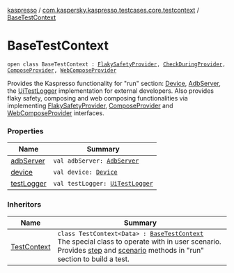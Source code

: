 [kaspresso](../../index.md) / [com.kaspersky.kaspresso.testcases.core.testcontext](../index.md) / [BaseTestContext](./index.md)

# BaseTestContext

`open class BaseTestContext : `[`FlakySafetyProvider`](../../com.kaspersky.kaspresso.flakysafety/-flaky-safety-provider/index.md)`, `[`CheckDuringProvider`](../../com.kaspersky.kaspresso.flakysafety/-check-during-provider/index.md)`, `[`ComposeProvider`](../../com.kaspersky.kaspresso.compose/-compose-provider/index.md)`, `[`WebComposeProvider`](../../com.kaspersky.kaspresso.compose/-web-compose-provider/index.md)

Provides the Kaspresso functionality for "run" section: [Device](../../com.kaspersky.kaspresso.device/-device/index.md), [AdbServer](../../com.kaspersky.kaspresso.device.server/-adb-server/index.md), the [UiTestLogger](../../com.kaspersky.kaspresso.logger/-ui-test-logger.md) implementation
for external developers. Also provides flaky safety, composing and web composing functionalities via
implementing [FlakySafetyProvider](../../com.kaspersky.kaspresso.flakysafety/-flaky-safety-provider/index.md), [ComposeProvider](../../com.kaspersky.kaspresso.compose/-compose-provider/index.md) and [WebComposeProvider](../../com.kaspersky.kaspresso.compose/-web-compose-provider/index.md) interfaces.

### Properties

| Name | Summary |
|---|---|
| [adbServer](adb-server.md) | `val adbServer: `[`AdbServer`](../../com.kaspersky.kaspresso.device.server/-adb-server/index.md) |
| [device](device.md) | `val device: `[`Device`](../../com.kaspersky.kaspresso.device/-device/index.md) |
| [testLogger](test-logger.md) | `val testLogger: `[`UiTestLogger`](../../com.kaspersky.kaspresso.logger/-ui-test-logger.md) |

### Inheritors

| Name | Summary |
|---|---|
| [TestContext](../-test-context/index.md) | `class TestContext<Data> : `[`BaseTestContext`](./index.md)<br>The special class to operate with in user scenario. Provides [step](../-test-context/step.md) and [scenario](../-test-context/scenario.md) methods in "run" section to build a test. |
